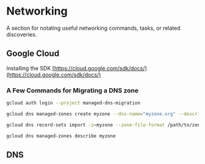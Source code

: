 Networking
==========
A section for notating useful networking commands, tasks, or related discoveries.

## Google Cloud
Installing the SDK [https://cloud.google.com/sdk/docs/](https://cloud.google.com/sdk/docs/)

### A Few Commands for Migrating a DNS zone

```bash
gcloud auth login --project managed-dns-migration

gcloud dns managed-zones create myzone --dns-name="myzone.org" --description="Zone for all the things" --visibility=public

gcloud dns record-sets import -z=myzone --zone-file-format /path/to/zonefile/myzone.org.zonefile.txt --delete-all-existing

gcloud dns managed-zones describe myzone
```

## DNS
